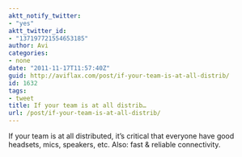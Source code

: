 ```yaml
---
aktt_notify_twitter:
- "yes"
aktt_twitter_id:
- "137197721554653185"
author: Avi
categories:
- none
date: "2011-11-17T11:57:40Z"
guid: http://aviflax.com/post/if-your-team-is-at-all-distrib/
id: 1632
tags:
- tweet
title: If your team is at all distrib…
url: /post/if-your-team-is-at-all-distrib/
---
```

If your team is at all distributed, it’s critical that everyone have good headsets, mics, speakers, etc. Also: fast & reliable connectivity.
